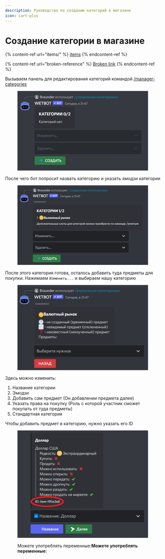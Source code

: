 ```yaml
---
description: Руководство по созданию категорий в магазине
icon: cart-plus
---
```


# Создание категории в магазине

{% content-ref url="items/" %}
[items](items/)
{% endcontent-ref %}

{% content-ref url="broken-reference" %}
[Broken link](broken-reference)
{% endcontent-ref %}

Вызываем панель для редактирования категорий командой [/manager-categories](../commands/admins.md)

<figure><img src="../.gitbook/assets/изображение_2022-10-19_214752302.png" alt=""><figcaption></figcaption></figure>

После чего бот попросит назвать категорию и указать эмодзи категории

<figure><img src="../.gitbook/assets/изображение_2022-10-19_214914625.png" alt=""><figcaption></figcaption></figure>

После этого категория готова, осталось добавить туда предметы для покупки. Нажимаем `Изменить...` и выбираем нашу категорию

<figure><img src="../.gitbook/assets/изображение_2022-10-19_215033398.png" alt=""><figcaption></figcaption></figure>

Здесь можно изменить:

1. Название категории
2. Эмодзи
3. Добавить сам предмет (Он добавлении предмета далее)
4. Указать права на покупку (Роль с которой участник сможет покупать от туда предметы)
5. Стандартная категория

Чтобы добавить предмет в категорию, нужно указать его ID

<figure><img src="../.gitbook/assets/pngwing.com (8).png" alt=""><figcaption><p>Можете употреблять переменные:<strong>Можете употреблять переменные:</strong></p></figcaption></figure>
